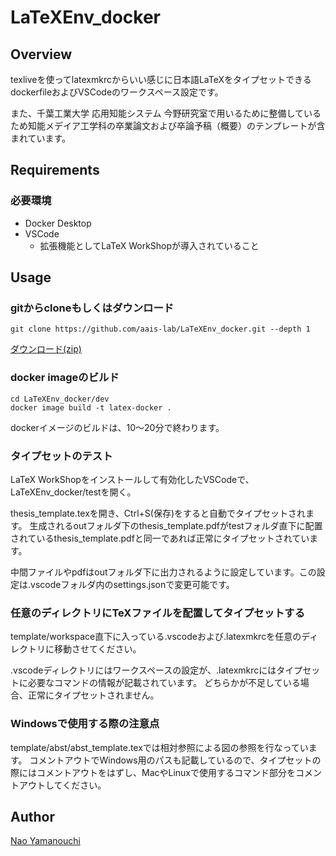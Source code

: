 # LaTeXEnv_docker

## Overview
texliveを使ってlatexmkrcからいい感じに日本語LaTeXをタイプセットできるdockerfileおよびVSCodeのワークスペース設定です。

また、千葉工業大学 応用知能システム 今野研究室で用いるために整備しているため知能メデイア工学科の卒業論文および卒論予稿（概要）のテンプレートが含まれています。

## Requirements
### 必要環境
- Docker Desktop
- VSCode
    - 拡張機能としてLaTeX WorkShopが導入されていること

## Usage
### gitからcloneもしくはダウンロード
```
git clone https://github.com/aais-lab/LaTeXEnv_docker.git --depth 1
```

[ダウンロード(zip)](https://github.com/aais-lab/LaTeXEnv_docker/archive/refs/heads/main.zip)

### docker imageのビルド
```
cd LaTeXEnv_docker/dev
docker image build -t latex-docker .
```

dockerイメージのビルドは、10〜20分で終わります。

### タイプセットのテスト
LaTeX WorkShopをインストールして有効化したVSCodeで、LaTeXEnv_docker/testを開く。

thesis_template.texを開き、Ctrl+S(保存)をすると自動でタイプセットされます。
生成されるoutフォルダ下のthesis_template.pdfがtestフォルダ直下に配置されているthesis_template.pdfと同一であれば正常にタイプセットされています。

中間ファイルやpdfはoutフォルダ下に出力されるように設定しています。この設定は.vscodeフォルダ内のsettings.jsonで変更可能です。

### 任意のディレクトリにTeXファイルを配置してタイプセットする
template/workspace直下に入っている.vscodeおよび.latexmkrcを任意のディレクトリに移動させてください。

.vscodeディレクトリにはワークスペースの設定が、.latexmkrcにはタイプセットに必要なコマンドの情報が記載されています。
どちらかが不足している場合、正常にタイプセットされません。

### Windowsで使用する際の注意点
template/abst/abst_template.texでは相対参照による図の参照を行なっています。
コメントアウトでWindows用のパスも記載しているので、タイプセットの際にはコメントアウトをはずし、MacやLinuxで使用するコマンド部分をコメントアウトしてください。

## Author
[Nao Yamanouchi](https://github.com/ClairdelunaEve)
